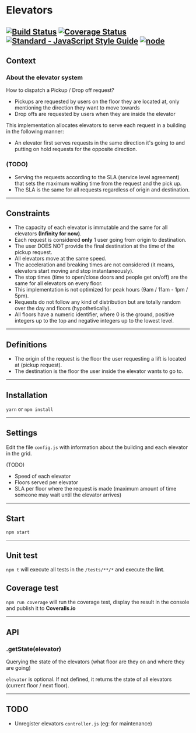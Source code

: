 # Elevators

[![Build Status](https://travis-ci.org/hlibco/elevators.svg?branch=master)](https://travis-ci.org/hlibco/elevators) [![Coverage Status](https://coveralls.io/repos/github/hlibco/elevators/badge.svg)](https://coveralls.io/github/hlibco/elevators) [![Standard - JavaScript Style Guide](https://img.shields.io/badge/code%20style-standard-brightgreen.svg)](http://standardjs.com/) [![node](https://img.shields.io/node/v/elevators.svg)]()
---

## Context

### About the elevator system

How to dispatch a Pickup / Drop off request?
- Pickups are requested by users on the floor they are located at, only mentioning the direction they want to move towards
- Drop offs are requested by users when they are inside the elevator

This implementation allocates elevators to serve each request in a building in the following manner:

- An elevator first serves requests in the same direction it's going to and putting on hold requests for the opposite direction.

### (TODO)
- Serving the requests according to the SLA (service level agreement) that sets the maximum waiting time from the request and the pick up.
- The SLA is the same for all requests regardless of origin and destination.

---

## Constraints

- The capacity of each elevator is immutable and the same for all elevators **(Infinity for now)**.
- Each request is considered **only** 1 user going from origin to destination.
- The user DOES NOT provide the final destination at the time of the pickup request.
- All elevators move at the same speed.
- The acceleration and breaking times are not considered (it means, elevators start moving and stop instantaneously).
- The stop times (time to open/close doors and people get on/off) are the same for all elevators on every floor.
- This implementation is not optimized for peak hours (9am / 11am - 1pm / 5pm).
- Requests do not follow any kind of distribution but are totally random over the day and floors (hypothetically).
- All floors have a numeric identifier, where 0 is the ground, positive integers up to the top and negative integers up to the lowest level.

---

## Definitions

- The origin of the request is the floor the user requesting a lift is located at (pickup request).
- The destination is the floor the user inside the elevator wants to go to.

---

## Installation

`yarn` or `npm install`

---

## Settings

Edit the file `config.js` with information about the building and each elevator in the grid.

(TODO)
- Speed of each elevator
- Floors served per elevator
- SLA per floor where the request is made (maximum amount of time someone may wait until the elevator arrives)

---

## Start

`npm start`

---

## Unit test

`npm t` will execute all tests in the `/tests/**/*` and execute the **lint**.

## Coverage test

`npm run coverage` will run the coverage test, display the result in the console and publish it to **Coveralls.io**


---

## API

### .getState(elevator)
Querying the state of the elevators (what floor are they on and where they are going)

`elevator` is optional. If not defined, it returns the state of all elevators (current floor / next floor).

---

## TODO

- Unregister elevators `controller.js` (eg: for maintenance)
